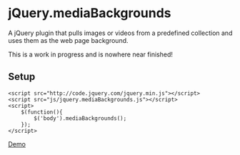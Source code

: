 jQuery.mediaBackgrounds
=======================

A jQuery plugin that pulls images or videos from a predefined collection and
uses them as the web page background.

This is a work in progress and is nowhere near finished!

## Setup

    <script src="http://code.jquery.com/jquery.min.js"></script>
    <script src="js/jquery.mediaBackgrounds.js"></script>
    <script>
        $(function(){
            $('body').mediaBackgrounds();
        });
    </script>

<a href="http://www.icodejs.com/playpen/javascript/jquery.mediaBackgrounds/" target="_blank">Demo</a>
